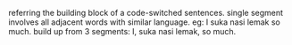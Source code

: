 referring the building block of a code-switched sentences.
single segment involves all adjacent words with similar language. 
eg: I suka nasi lemak so much.
build up from 3 segments: I, suka nasi lemak, so much.